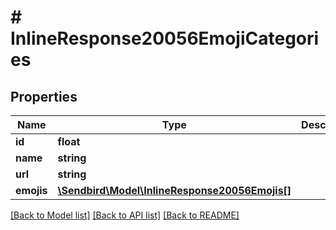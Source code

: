 # # InlineResponse20056EmojiCategories

## Properties

Name | Type | Description | Notes
------------ | ------------- | ------------- | -------------
**id** | **float** |  | [optional]
**name** | **string** |  | [optional]
**url** | **string** |  | [optional]
**emojis** | [**\Sendbird\Model\InlineResponse20056Emojis[]**](InlineResponse20056Emojis.md) |  | [optional]

[[Back to Model list]](../../README.md#models) [[Back to API list]](../../README.md#endpoints) [[Back to README]](../../README.md)
